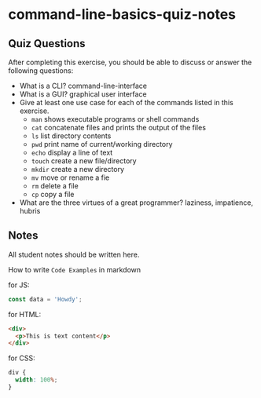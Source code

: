 # command-line-basics-quiz-notes

## Quiz Questions

After completing this exercise, you should be able to discuss or answer the following questions:

- What is a CLI?
  command-line-interface
- What is a GUI?
  graphical user interface
- Give at least one use case for each of the commands listed in this exercise.
  - `man`
    shows executable programs or shell commands
  - `cat`
    concatenate files and prints the output of the files
  - `ls`
    list directory contents
  - `pwd`
    print name of current/working directory
  - `echo`
    display a line of text
  - `touch`
    create a new file/directory
  - `mkdir`
    create a new directory
  - `mv`
    move or rename a fie
  - `rm`
    delete a file
  - `cp`
    copy a file
- What are the three virtues of a great programmer?
  laziness, impatience, hubris

## Notes

All student notes should be written here.

How to write `Code Examples` in markdown

for JS:

```javascript
const data = 'Howdy';
```

for HTML:

```html
<div>
  <p>This is text content</p>
</div>
```

for CSS:

```css
div {
  width: 100%;
}
```
